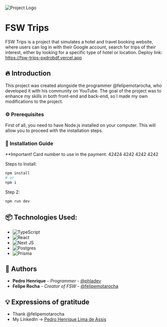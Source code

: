
![Project Logo]([https://i.imgur.com/kniMQHu.png](https://imgur.com/gESH8qc))

# FSW Trips

FSW Trips is a project that simulates a hotel and travel booking website, where users can log in with their Google account, search for trips of their interest, either by looking for a specific type of hotel or location.
Deploy link: https://fsw-trips-pxdrobdf.vercel.app

## 🔥 Introduction

This project was created alongside the programmer @felipemotarocha, who developed it with his community on YouTube. The goal of the project was to enhance my skills in both front-end and back-end, so I made my own modifications to the project.

### ⚙️ Prerequisites

First of all, you need to have Node.js installed on your computer. This will allow you to proceed with the installation steps.

### 🔨 Installation Guide
**Important! Card number to use in the payment: 42424 4242 4242 4242

Steps to Install:

```bash
npm install
# or
npm i
```
Step 2:
```bash
npm run dev
```

## 📦 Technologies Used:

* ![TypeScript](https://img.shields.io/badge/typescript-%23007ACC.svg?style=for-the-badge&logo=typescript&logoColor=white)
* ![React](https://img.shields.io/badge/react-%2320232a.svg?style=for-the-badge&logo=react&logoColor=%2361DAFB)
* ![Next JS](https://img.shields.io/badge/Next-black?style=for-the-badge&logo=next.js&logoColor=white)
* ![Postgres](https://img.shields.io/badge/postgres-%23316192.svg?style=for-the-badge&logo=postgresql&logoColor=white)
* ![Prisma](https://img.shields.io/badge/Prisma-3982CE?style=for-the-badge&logo=Prisma&logoColor=white)

## 👷 Authors

* **Pedro Henrique** - *Programmer* - [@phladev](https://github.com/phladev)
* **Felipe Rocha** - *Creator of FSW* - [@felipemotarocha](https://github.com/felipemotarocha)

## 💡 Expressions of gratitude

* Thank @felipemotarocha
* My LinkedIn -> [Pedro Henrique Lima de Assis](https://www.linkedin.com/in/pedrohldev/)
